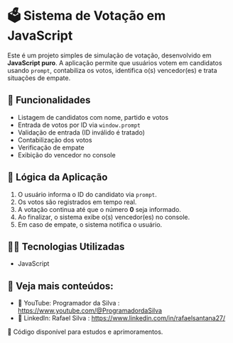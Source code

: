 # 🗳️ Sistema de Votação em JavaScript

Este é um projeto simples de simulação de votação, desenvolvido em **JavaScript puro**. A aplicação permite que usuários votem em candidatos usando `prompt`, contabiliza os votos, identifica o(s) vencedor(es) e trata situações de empate.

## 🚀 Funcionalidades

- Listagem de candidatos com nome, partido e votos
- Entrada de votos por ID via `window.prompt`
- Validação de entrada (ID inválido é tratado)
- Contabilização dos votos
- Verificação de empate
- Exibição do vencedor no console

## 🧠 Lógica da Aplicação

1. O usuário informa o ID do candidato via `prompt`.
2. Os votos são registrados em tempo real.
3. A votação continua até que o número **0** seja informado.
4. Ao finalizar, o sistema exibe o(s) vencedor(es) no console.
5. Em caso de empate, o sistema notifica o usuário.

## 👨‍💻 Tecnologias Utilizadas

- JavaScript 


## 🔗 Veja mais conteúdos:

- 🎥 YouTube: Programador da Silva : https://www.youtube.com/@ProgramadordaSilva
- 💼 LinkedIn: Rafael Silva : https://www.linkedin.com/in/rafaelsantana27/

📂 Código disponível para estudos e aprimoramentos.